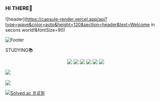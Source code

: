 ### HI THERE🐾

![header](https://capsule-render.vercel.app/api?type=wave&color=auto&height=120&section=header&text=Welcome in secons world!&fontSize=90)

![Footer](https://capsule-render.vercel.app/api?type=waving&color=auto&height=200&section=footer)


STUDYING📚
<div align="center">
	<img src="https://img.shields.io/badge/Python-3776AB?style=flat&logo=Python&logoColor=white" />
	<img src="https://img.shields.io/badge/Java-007396?style=flat&logo=Java&logoColor=white" />
	<img src="https://img.shields.io/badge/C-A8B9CC?style=flat&logo=C&logoColor=white" />
	<img src="https://img.shields.io/badge/Mysql-4479A1?style=flat&logo=Mysql&logoColor=white" />
	<img src="https://img.shields.io/badge/HTML5-E34F26?style=flat&logo=HTML5&logoColor=white" />
	<img src="https://img.shields.io/badge/CSS3-1572B6?style=flat&logo=CSS3&logoColor=white" />
</div>


<img src="https://github-readme-stats.vercel.app/api/top-langs/?username=secons127&layout=compact"><br>
<br>
<img src="https://github-readme-stats.vercel.app/api?username=secons127&show_icons=true">


[![Solved.ac
프로필](http://mazassumnida.wtf/api/v2/generate_badge?boj=supjessica20)](https://solved.ac/supjessica20)
